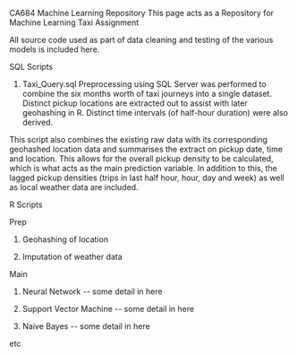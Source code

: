 CA684 Machine Learning Repository
This page acts as a Repository for Machine Learning Taxi Assignment

All source code used as part of data cleaning and testing of the various models is included here.

SQL Scripts
1. Taxi_Query.sql
Preprocessing using SQL Server was performed to combine the six months worth of taxi journeys into a single dataset. 
Distinct pickup locations are extracted out to assist with later geohashing in R. Distinct time intervals (of half-hour duration) were also derived.

This script also combines the existing raw data with its corresponding geohashed location data and summarises the extract on pickup date, time and location. This allows for the overall pickup density to be calculated, which is what acts as the main prediction variable. In addition to this, the lagged pickup densities (trips in last half hour, hour, day and week) as well as local weather data are included.

R Scripts

Prep
1. Geohashing of location

2. Imputation of weather data

Main
1. Neural Network
-- some detail in here

2. Support Vector Machine
-- some detail in here

3. Naive Bayes
-- some detail in here

etc
